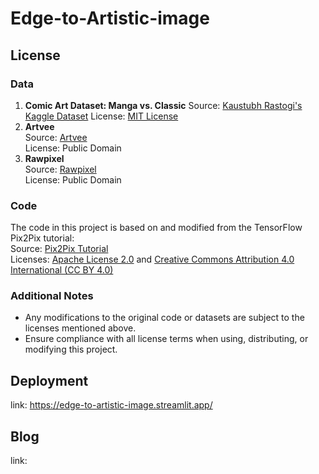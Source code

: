 # Edge-to-Artistic-image

## License
### Data
1. **Comic Art Dataset: Manga vs. Classic**
   Source: [Kaustubh Rastogi's Kaggle Dataset](https://www.kaggle.com/datasets/kaustubhrastogi17/manga-and-classic-comic-arts)
   License: [MIT License](https://opensource.org/licenses/MIT)
2. **Artvee**  
   Source: [Artvee](https://artvee.com)  
   License: Public Domain
3. **Rawpixel**  
   Source: [Rawpixel](https://www.rawpixel.com/public-domain)  
   License: Public Domain
### Code
The code in this project is based on and modified from the TensorFlow Pix2Pix tutorial:  
Source: [Pix2Pix Tutorial](https://www.tensorflow.org/tutorials/generative/pix2pix?hl=th)  
Licenses: [Apache License 2.0](https://www.apache.org/licenses/LICENSE-2.0) and [Creative Commons Attribution 4.0 International (CC BY 4.0)](https://creativecommons.org/licenses/by/4.0/)  

### Additional Notes
- Any modifications to the original code or datasets are subject to the licenses mentioned above.
- Ensure compliance with all license terms when using, distributing, or modifying this project.

## Deployment
link: https://edge-to-artistic-image.streamlit.app/

## Blog
link: 
